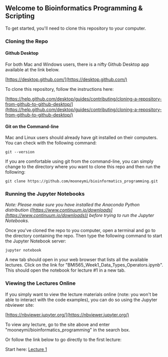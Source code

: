 ## Welcome to Bioinformatics Programming & Scripting

To get started, you'll need to clone this repository to your computer.


### Cloning the Repo

#### Github Desktop

For both Mac and Windows users, there is a nifty Github Desktop app available at the link below.

[https://desktop.github.com/](https://desktop.github.com/)

To clone this repository, follow the instructions here:

[https://help.github.com/desktop/guides/contributing/cloning-a-repository-from-github-to-github-desktop/](https://help.github.com/desktop/guides/contributing/cloning-a-repository-from-github-to-github-desktop/)

#### Git on the Command-line

Mac and Linux users should already have git installed on their computers. You can check with the following command:

  `git --version`

If you are comfortable using git from the command-line, you can simply change to the directory where you want to clone this repo and then run the following:

  `git clone https://github.com/mooneymi/bioinformatics_programming.git`


### Running the Jupyter Notebooks

*Note: Please make sure you have installed the Anaconda Python distribution ([https://www.continuum.io/downloads](https://www.continuum.io/downloads)) before trying to run the Jupyter Notebooks.*

Once you've cloned the repo to you computer, open a terminal and go to the directory containing the repo. Then type the following command to start the Jupyter Notebook server:

`jupyter notebook`

A new tab should open in your web browser that lists all the available lectures. Click on the link for "BMI565_Week1_Data_Types_Operators.ipynb". This should open the notebook for lecture #1 in a new tab.

### Viewing the Lectures Online

If you simply want to view the lecture materials online (note: you won't be able to interact with the code examples), you can do so using the Jupyter nbviewer site:

[https://nbviewer.jupyter.org/](https://nbviewer.jupyter.org/)

To view any lecture, go to the site above and enter "mooneymi/bioinformatics_programming" in the search box.

Or follow the link below to go directly to the first lecture:

Start here: [Lecture 1](https://nbviewer.jupyter.org/github/mooneymi/bioinformatics_programming/blob/master/BMI565_Week1_Data_Types_Operators.ipynb)


